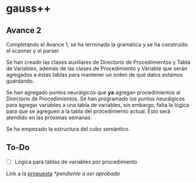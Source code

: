 # gauss++

## Avance 2
Completando el Avance 1, se ha terminado la gramática y se ha construido el scanner y el parser. 

Se han creado las clases auxiliares de Directorio de Procedimientos y Tabla de Variables, además de las clases de Procedimiento y Variable que serán agregados a estas tablas para mantener un orden de qué datos estamos guardando.

Se han agregado puntos neurálgicos que **ya** agregan procedimientos al Directorio de Procedimientos. Se han programado los puntos neurálgicos para agregar variables a una tabla de variables, sin embargo, falta la lógica para que se agreguen a la tabla del procedimiento actual. Esto será atendido en las próximas semanas.

Se ha empezado la estructura del cubo semántico.

## To-Do
- [ ] Lógica para tablas de variables por procedimiento

Link a la [propuesta](https://1drv.ms/w/s!Ag7C-YtrePDRibEOTF0NMdxTAwwxMA) *\*pendiente a ser aprobada*